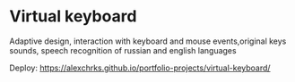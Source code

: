 # Virtual keyboard

Adaptive design, interaction with keyboard and mouse events,original keys sounds, speech recognition of russian and english languages

Deploy: https://alexchrks.github.io/portfolio-projects/virtual-keyboard/